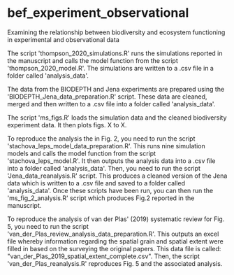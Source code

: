 # bef_experiment_observational
Examining the relationship between biodiversity and ecosystem functioning in experimental and observational data

The script 'thompson_2020_simulations.R' runs the simulations reported in the manuscript and calls the model function from the script 'thompson_2020_model.R'. The simulations are written to a .csv file in a folder called 'analysis_data'.

The data from the BIODEPTH and Jena experiments are prepared using the 'BIODEPTH_Jena_data_preparation.R' script. These data are cleaned, merged and then written to a .csv file into a folder called 'analysis_data'.

The script 'ms_figs.R' loads the simulation data and the cleaned biodiversity experiment data. It then plots figs. X to X.

To reproduce the analysis the in Fig. 2, you need to run the script 'stachova_leps_model_data_preparation.R'. This runs nine simulation models and calls the model function from the script 'stachova_leps_model.R'. It then outputs the analysis data into a .csv file into a folder called 'analysis_data'. Then, you need to run the script 'Jena_data_reanalysis.R' script. This produces a cleaned version of the Jena data which is written to a .csv file and saved to a folder called 'analysis_data'. Once these scripts have been run, you can then run the 'ms_fig_2_analysis.R' script which produces Fig.2 reported in the manuscript.

To reproduce the analysis of van der Plas' (2019) systematic review for Fig. 5, you need to run the script 'van_der_Plas_review_analysis_data_preparation.R'. This outputs an excel file whereby information regarding the spatial grain and spatial extent were filled in based on the surveying the original papers. This data file is called: "van_der_Plas_2019_spatial_extent_complete.csv". Then, the script 'van_der_Plas_reanalysis.R' reproduces Fig. 5 and the associated analysis.

